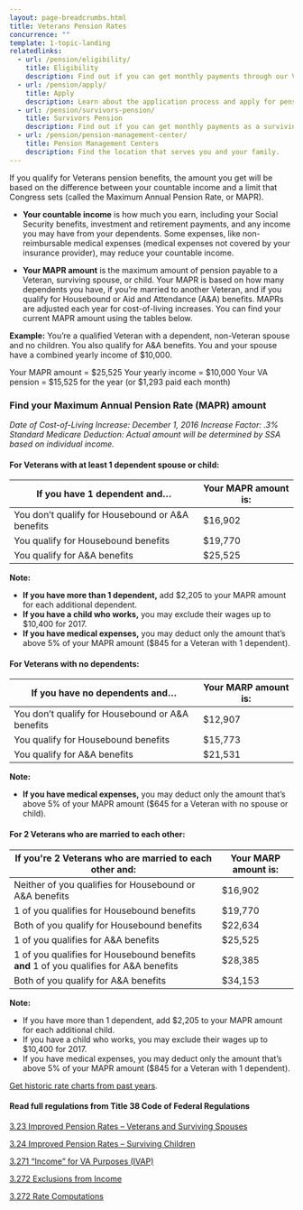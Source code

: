 ```yaml
---
layout: page-breadcrumbs.html
title: Veterans Pension Rates
concurrence: "" 
template: 1-topic-landing
relatedlinks: 
  - url: /pension/eligibility/
    title: Eligibility
    description: Find out if you can get monthly payments through our Veterans Pension program.
  - url: /pension/apply/
    title: Apply
    description: Learn about the application process and apply for pension benefits.
  - url: /pension/survivors-pension/
    title: Survivors Pension
    description: Find out if you can get monthly payments as a surviving spouse who’s not remarried, or as an unmarried child. 
  - url: /pension/pension-management-center/
    title: Pension Management Centers
    description: Find the location that serves you and your family. 
---
```


<div class="va-introtext">

If you qualify for Veterans pension benefits, the amount you get will be based on the difference between your countable income and a limit that Congress sets (called the Maximum Annual Pension Rate, or MAPR). 

</div>

- **Your countable income** is how much you earn, including your Social Security benefits, investment and retirement payments, and any income you may have from your dependents. Some expenses, like non-reimbursable medical expenses (medical expenses not covered by your insurance provider), may reduce your countable income.

- **Your MAPR amount** is the maximum amount of pension payable to a Veteran, surviving spouse, or child. Your MAPR is based on how many dependents you have, if you’re married to another Veteran, and if you qualify for Housebound or Aid and Attendance (A&A) benefits. MAPRs are adjusted each year for cost-of-living increases. You can find your current MAPR amount using the tables below.

**Example:**
You’re a qualified Veteran with a dependent, non-Veteran spouse and no children. You also qualify for A&A benefits. You and your spouse have a combined yearly income of $10,000.

Your MAPR amount = $25,525
Your yearly income = $10,000
Your VA pension = $15,525 for the year (or $1,293 paid each month)

### Find your Maximum Annual Pension Rate (MAPR) amount

*Date of Cost-of-Living Increase: December 1, 2016*
*Increase Factor: .3%*
*Standard Medicare Deduction: Actual amount will be determined by SSA based on individual income.*

#### For Veterans with at least 1 dependent spouse or child:

| **If you have 1 dependent and…** | **Your MAPR amount is:** |
| --- | --- | 
| You don’t qualify for Housebound or A&A benefits | $16,902 | 
| You qualify for Housebound benefits | $19,770 | 
| You qualify for A&A benefits | $25,525 | 

**Note:** 
- **If you have more than 1 dependent,** add $2,205 to your MAPR amount for each additional dependent. 
- **If you have a child who works,** you may exclude their wages up to $10,400 for 2017.
- **If you have medical expenses,** you may deduct only the amount that’s above 5% of your MAPR amount ($845 for a Veteran with 1 dependent).

#### For Veterans with no dependents:

| **If you have no dependents and…** | **Your MARP amount is:** | 
| --- | --- | 
| You don’t qualify for Housebound or A&A benefits | $12,907 |
| You qualify for Housebound benefits | $15,773 | 
| You qualify for A&A benefits | $21,531 | 

**Note:**
- **If you have medical expenses,** you may deduct only the amount that’s above 5% of your MAPR amount ($645 for a Veteran with no spouse or child).

#### For 2 Veterans who are married to each other:

| **If you're 2 Veterans who are married to each other and:** | **Your MARP amount is:** |
| --- | --- | 
| Neither of you qualifies for Housebound or A&A benefits | $16,902 | 
| 1 of you qualifies for Housebound benefits | $19,770 | 
| Both of you qualify for Housebound benefits | $22,634 | 
| 1 of you qualifies for A&A benefits | $25,525 | 
| 1 of you qualifies for Housebound benefits **and** 1 of you qualifies for A&A benefits | $28,385 | 
| Both of you qualify for A&A benefits | $34,153 | 

**Note:**
- If you have more than 1 dependent, add $2,205 to your MAPR amount for each additional child. 
- If you have a child who works, you may exclude their wages up to $10,400 for 2017.
- If you have medical expenses, you may deduct only the amount that’s above 5% of your MAPR amount ($845 for a Veteran with 1 dependent).

[Get historic rate charts from past years](http://www.benefits.va.gov/pension/current_rates_veteran_pen.asp).

#### Read full regulations from Title 38 Code of Federal Regulations

[3.23 Improved Pension Rates – Veterans and Surviving Spouses](https://www.ecfr.gov/cgi-bin/text-idx?SID=ad275643432556b9dda942343fb89296&mc=true&node=pt38.1.3&rgn=div58#se38.1.3_123)

[3.24 Improved Pension Rates – Surviving Children](https://www.ecfr.gov/cgi-bin/text-idx?SID=ad275643432556b9dda942343fb89296&mc=true&node=pt38.1.3&rgn=div58#se38.1.3_123)

[3.271 “Income” for VA Purposes (IVAP)](https://www.ecfr.gov/cgi-bin/text-idx?SID=ad275643432556b9dda942343fb89296&mc=true&node=pt38.1.3&rgn=div58#se38.1.3_123)

[3.272 Exclusions from Income](https://www.ecfr.gov/cgi-bin/text-idx?SID=ad275643432556b9dda942343fb89296&mc=true&node=pt38.1.3&rgn=div58#se38.1.3_123)

[3.272 Rate Computations](https://www.ecfr.gov/cgi-bin/text-idx?SID=ad275643432556b9dda942343fb89296&mc=true&node=pt38.1.3&rgn=div58#se38.1.3_123) 

